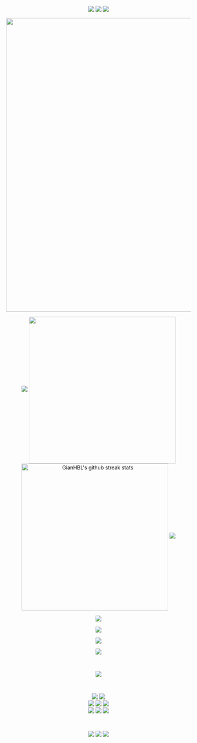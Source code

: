 <p align="center">
<img src="https://capsule-render.vercel.app/api?type=rect&color=timeGradient&height=2"> 
<img src="https://capsule-render.vercel.app/api?type=rect&color=timeGradient&height=2"> 
<img src="https://capsule-render.vercel.app/api?type=rect&color=timeGradient&height=2"> 
</p>

<p align="center">
<img align="center" width="800" src="https://github-profile-summary-cards.vercel.app/api/cards/profile-details?username=GianHBL&theme=github_dark&show_icons=true&bg_color=0111111"> </p>
<p align="center">
<img src="https://capsule-render.vercel.app/api?type=rect&color=timeGradient&height=2"> 
<img align="center" width="400" src="https://github-readme-stats.vercel.app/api?username=GianHBL&show_icons=true&theme=github_dark&&hide_border=true">
<img align="center" width="400" src="https://github-readme-streak-stats.herokuapp.com/?user=GianHBL&theme=github_dark&hide_border=true&date_format=M%20j%5B%2C%20Y%5D" alt="GianHBL's github streak stats">
<img src="https://capsule-render.vercel.app/api?type=rect&color=timeGradient&height=2"> </p>
<p align="center">
<img align="center" src="https://github-profile-trophy.vercel.app/?username=GianHBL&theme=onegithub_dark&no-frame=False&row=1&&margin-w=20&no-bg=true"> 
</p>

<p align="center">
<img src="https://capsule-render.vercel.app/api?type=rect&color=timeGradient&height=2"> </p>

<p align="center">
<img src="https://github-readme-stats.vercel.app/api/top-langs/?username=GianHBL&layout=normal&langs_count=7&theme=github_dark"></p>

<p align="center">
<img src="https://capsule-render.vercel.app/api?type=rect&color=timeGradient&height=2"> </p>

<br> <p align="center"> 
<img src="https://komarev.com/ghpvc/?username=GianHBL&style=for-the-badge&color=1d62d0&label=Visitas+ao+perfil">
</p>

<br> <p align="center"> 
[<img src="https://img.shields.io/badge/GitHub-%23171515?logo=github&logoColor=white">](https://github.com/GianHBL) 
[<img src="https://img.shields.io/badge/Discord-%237289d9?logo=discord&logoColor=white">]() <br>
[<img src="https://img.shields.io/badge/Steam-%2300adee?logo=steam&logoColor=white">]() 
[<img src="https://img.shields.io/badge/Gmail-%23c71610?logo=gmail&logoColor=white">](mailto:gianhbl@gmail.com) 
[<img src="https://img.shields.io/badge/Instagram-%23bc2a8d?logo=instagram&logoColor=white">](https://www.instagram.com/GianHBL/) <br>
[<img src="https://img.shields.io/badge/Twitch-%236441a5?logo=twitch&logoColor=white">](https://www.twitch.tv/GianHBL) 
[<img src="https://img.shields.io/badge/Youtube-%23c4302b?logo=youtube&logoColor=white">]() 
[<img src="https://img.shields.io/badge/Spotify-%231ed760?logo=spotify&logoColor=white">](https://) 
</p> <br>

<p align="center">
<img src="https://capsule-render.vercel.app/api?type=rect&color=timeGradient&height=2"> 
<img src="https://capsule-render.vercel.app/api?type=rect&color=timeGradient&height=2"> 
<img src="https://capsule-render.vercel.app/api?type=rect&color=timeGradient&height=2"> 
</p>
